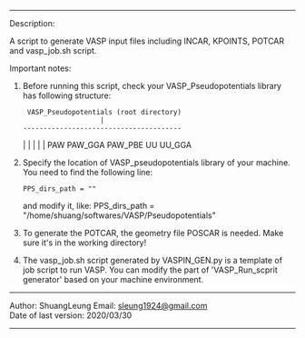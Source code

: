 -----------------------------------------------------------------------------
Description: 

A script to generate VASP input files including INCAR, KPOINTS, POTCAR and
vasp_job.sh script.

Important notes:

1. Before running this script, check your VASP_Pseudopotentials library has
following structure:

        VASP_Pseudopotentials (root directory)
                          |
       ---------------------------------------
      |         |         |         |         |
     PAW     PAW_GGA   PAW_PBE     UU      UU_GGA

2. Specify the location of VASP_pseudopotentials library of your machine.
   You need to find the following line: 

       PPS_dirs_path = ""
                     
   and modify it, like:
   PPS_dirs_path = "/home/shuang/softwares/VASP/Pseudopotentials"

3. To generate the POTCAR, the geometry file POSCAR is needed. Make sure 
   it's in the working directory!

4. The vasp_job.sh script generated by VASPIN_GEN.py is a template of job 
   script to run VASP. You can modify the part of 'VASP_Run_scprit generator' 
   based on your machine environment.

-----------------------------------------------------------------------------
Author: ShuangLeung                                                                                                                      Email: sleung1924@gmail.com                         
Date of last version: 2020/03/30

-----------------------------------------------------------------------------
